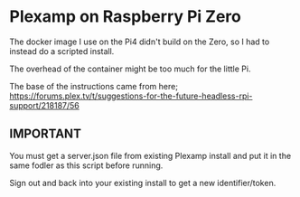 # Plexamp on Raspberry Pi Zero

The docker image I use on the Pi4 didn't build on the Zero, so I had to instead do a scripted install.

The overhead of the container might be too much for the little Pi.

The base of the instructions came from here; <https://forums.plex.tv/t/suggestions-for-the-future-headless-rpi-support/218187/56>

## IMPORTANT

You must get a server.json file from existing Plexamp install and put it in the same fodler as this script before running.

Sign out and back into your existing install to get a new identifier/token.
